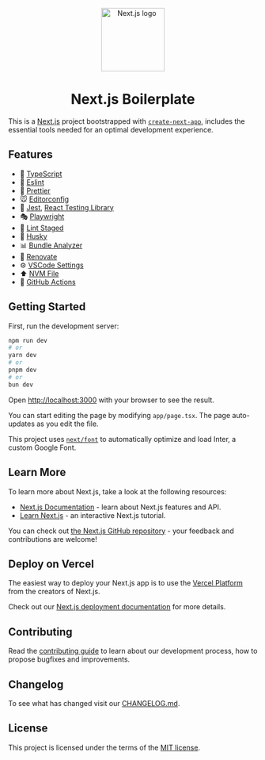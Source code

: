 <p align="center">
  <img width="128" height="128" src="https://assets.vercel.com/image/upload/v1662130559/nextjs/Icon_light_background.png" alt="Next.js logo" />
</p>

<h1 align="center">Next.js Boilerplate</h1>

This is a [Next.js](https://nextjs.org/) project bootstrapped with [`create-next-app`](https://github.com/vercel/next.js/tree/canary/packages/create-next-app), includes the essential tools needed for an optimal development experience.

## Features

- 🚀 [TypeScript](https://www.typescriptlang.org/)
- 💅 [Eslint](https://eslint.org/)
- 🚨 [Prettier](https://prettier.io/)
- 🐭 [Editorconfig](https://editorconfig.org/)
- 🧪 [Jest](https://jestjs.io/), [React Testing Library](https://testing-library.com/react/)
- 🎭 [Playwright](https://playwright.dev/)
- 🚫 [Lint Staged](https://github.com/okonet/lint-staged)
- 🐶 [Husky](https://typicode.github.io/husky/#/)
- 📊 [Bundle Analyzer](https://www.npmjs.com/package/webpack-bundle-analyzer)
- 🔄 [Renovate](https://renovatebot.com/)
- ⚙️ [VSCode Settings](https://code.visualstudio.com/docs/getstarted/settings)
- ⬆️ [NVM File](https://github.com/nvm-sh/nvm)
- 🔧 [GitHub Actions](https://github.com/features/actions)

## Getting Started

First, run the development server:

```bash
npm run dev
# or
yarn dev
# or
pnpm dev
# or
bun dev
```

Open [http://localhost:3000](http://localhost:3000) with your browser to see the result.

You can start editing the page by modifying `app/page.tsx`. The page auto-updates as you edit the file.

This project uses [`next/font`](https://nextjs.org/docs/basic-features/font-optimization) to automatically optimize and load Inter, a custom Google Font.

## Learn More

To learn more about Next.js, take a look at the following resources:

- [Next.js Documentation](https://nextjs.org/docs) - learn about Next.js features and API.
- [Learn Next.js](https://nextjs.org/learn) - an interactive Next.js tutorial.

You can check out [the Next.js GitHub repository](https://github.com/vercel/next.js/) - your feedback and contributions are welcome!

## Deploy on Vercel

The easiest way to deploy your Next.js app is to use the [Vercel Platform](https://vercel.com/new?utm_medium=default-template&filter=next.js&utm_source=create-next-app&utm_campaign=create-next-app-readme) from the creators of Next.js.

Check out our [Next.js deployment documentation](https://nextjs.org/docs/deployment) for more details.

## Contributing

Read the [contributing guide](/CONTRIBUTING.md) to learn about our development process, how to propose bugfixes and improvements.

## Changelog

To see what has changed visit our [CHANGELOG.md](/CHANGELOG.md).

## License

This project is licensed under the terms of the [MIT license](/LICENSE).
